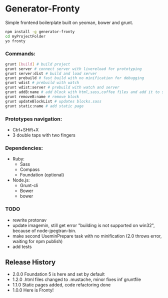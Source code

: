 Generator-Fronty
=========

Simple frontend boilerplate built on yeoman, bower and grunt.

``` bash
npm install -g generator-fronty
cd myProjectFolder
yo fronty
```

### Commands:
``` bash
grunt [build] # build project
grunt server # connect server with livereload for prototyping
grunt server:dist # build and load server
grunt prebuild # fast build with no minification for debugging
grunt wdist # prebuild with watch
grunt wdist:server # prebuild with watch and server
grunt addB:name # add block with html,sass,coffee files and add it to styles/_blocks.sass
grunt removeB:name # remove block
grunt updateBlockList # updates blocks.sass
grunt static:name # add static page
```

### Prototypes navigation:
* Ctrl+SHift+X
* 3 double taps with two fingers

### Dependencies:
* Ruby:
    * Sass
    * Compass
    * Foundation (optional)
* Node.js:
    * Grunt-cli
    * Bower
    * bower

### TODO
* rewrite protonav
* update imagemin, still get error "building is not supported on win32", because of node-jpegtran-bin.
* make second UseminPrepare task with no minification (2.0 throws error, waiting for npm publish)
* add tests

## Release History
* 2.0.0 Foundation 5 is here and set by default
* 1.2.0 .html files changed to .mustache, minor fixes inf gruntfile
* 1.1.0 Static pages added, code refactoring done
* 1.0.0 Here is Fronty!